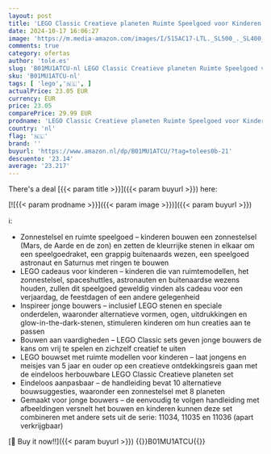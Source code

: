 ```yaml
---
layout: post
title: 'LEGO Classic Creatieve planeten Ruimte Speelgoed voor Kinderen met Opbergdoos  Bouwpakket met Raket  Creatief Cadeau voor Jongens en meisjes vanaf 5 Jaar 11037'
date: 2024-10-17 16:06:27
image: 'https://m.media-amazon.com/images/I/515AC17-LTL._SL500_._SL400_.jpg'
comments: true
category: ofertas
author: 'tole.es'
slug: 'B01MU1ATCU-nl LEGO Classic Creatieve planeten Ruimte Speelgoed voor...'
sku: 'B01MU1ATCU-nl'
tags: [ 'lego','🇳🇱', ]
actualPrice: 23.05 EUR
currency: EUR
price: 23.05
comparePrice: 29.99 EUR
prodname: 'LEGO Classic Creatieve planeten Ruimte Speelgoed voor Kinderen met Opbergdoos  Bouwpakket met Raket  Creatief Cadeau voor Jongens en meisjes vanaf 5 Jaar 11037'
country: 'nl'
flag: '🇳🇱'
brand: ''
buyurl: 'https://www.amazon.nl/dp/B01MU1ATCU/?tag=tolees0b-21'
descuento: '23.14'
average: '23.217'
---
```


There's a deal [{{< param title >}}]({{< param buyurl >}})  here:

[![{{< param prodname >}}]({{< param image >}})]({{< param buyurl >}})

ℹ️:

- Zonnestelsel en ruimte speelgoed – kinderen bouwen een zonnestelsel (Mars, de Aarde en de zon) en zetten de kleurrijke stenen in elkaar om een speelgoedraket, een grappig buitenaards wezen, een speelgoed astronaut en Saturnus met ringen te bouwen
- LEGO cadeaus voor kinderen – kinderen die van ruimtemodellen, het zonnestelsel, spaceshuttles, astronauten en buitenaardse wezens houden, zullen dit speelgoed geweldig vinden als cadeau voor een verjaardag, de feestdagen of een andere gelegenheid
- Inspireer jonge bouwers – inclusief LEGO stenen en speciale onderdelen, waaronder alternatieve vormen, ogen, uitdrukkingen en glow-in-the-dark-stenen, stimuleren kinderen om hun creaties aan te passen
- Bouwen aan vaardigheden – LEGO Classic sets geven jonge bouwers de kans om vrij te spelen en zichzelf creatief te uiten
- LEGO bouwset met ruimte modellen voor kinderen – laat jongens en meisjes van 5 jaar en ouder op een creatieve ontdekkingsreis gaan met de eindeloos herbouwbare LEGO Classic Creatieve planeten set
- Eindeloos aanpasbaar – de handleiding bevat 10 alternatieve bouwsuggesties, waaronder een zonnestelsel met 8 planeten
- Gemaakt voor jonge bouwers – de eenvoudig te volgen handleiding met afbeeldingen versnelt het bouwen en kinderen kunnen deze set combineren met andere sets uit de serie: 11034, 11035 en 11036 (apart verkrijgbaar)

[🛒 Buy it now!!]({{< param buyurl >}})
{{<world>}}B01MU1ATCU{{</world>}}
